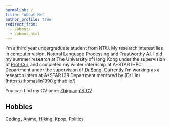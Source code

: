 ```yaml
---
permalink: /
title: "About Me"
author_profile: true
redirect_from: 
  - /about/
  - /about.html
---
```


I'm a third year undergraduate student from NTU. My research interest lies in computer vision, Natural Language Processing and Trustworthy AI.
I did my summer research at The University of Hong Kong under the supervision of [Prof.Cui](https://i.cs.hku.hk/~heming/), and completed my winter internship at A\*STAR IHPC Department under the supervision of [Dr.Song](https://sites.google.com/view/yutingsong/home). Currently,I'm working as a research intern at A\*STAR I2R Department mentored by (Dr.Lin)[https://thomaslin1990.github.io/]

You can find my CV here: [Zhiguang'S CV](../assets/CV.pdf)

Hobbies
------
Coding, Anime, Hiking, Kpop, Politics
